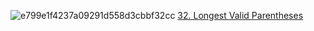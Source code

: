 ![e799e1f4237a09291d558d3cbbf32cc](https://user-images.githubusercontent.com/54644860/147182813-eefc50d0-c2c5-42d8-860a-e0c1a3cc7e33.jpg)
[32. Longest Valid Parentheses](https://www.notion.so/32-Longest-Valid-Parentheses-423e5e7e62374233a6b5f90926d10f2d)
